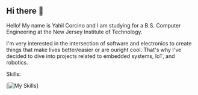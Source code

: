 ## Hi there 👋

<!--
**YRCV/YRCV** is a ✨ _special_ ✨ repository because its `README.md` (this file) appears on your GitHub profile.

Here are some ideas to get you started:

- 🔭 I’m currently working on ...
- 🌱 I’m currently learning ...
- 👯 I’m looking to collaborate on ...
- 🤔 I’m looking for help with ...
- 💬 Ask me about ...
- 📫 How to reach me: ...
- 😄 Pronouns: ...
- ⚡ Fun fact: ...
-->
Hello! My name is Yahil Corcino and I am studying for a B.S. Computer Engineering at the New Jersey Institute of Technology.

I'm very interested in the intersection of software and electronics to create things that make lives better/easier or are ouright cool.
That's why I've decided to dive into projects related to embedded systems, IoT, and robotics.

Skills:

[![My Skills](https://skillicons.dev/icons?i=cpp,html,css,tailwind,nodejs,flask,matlab,vite,vscode,clion)]
